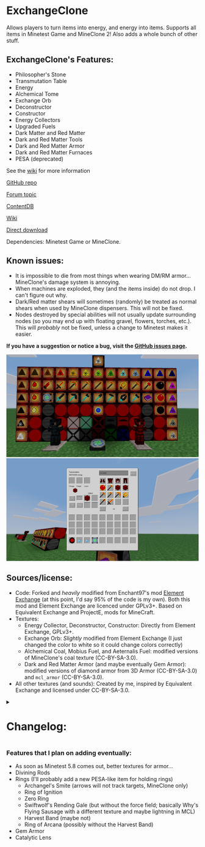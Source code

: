 # ExchangeClone
Allows players to turn items into energy, and energy into items. Supports all items in Minetest Game and MineClone 2! Also adds a whole bunch of other stuff.

## ExchangeClone's Features:
* Philosopher's Stone
* Transmutation Table
* Energy
* Alchemical Tome
* Exchange Orb
* Deconstructor
* Constructor
* Energy Collectors
* Upgraded Fuels
* Dark Matter and Red Matter
* Dark and Red Matter Tools
* Dark and Red Matter Armor
* Dark and Red Matter Furnaces
* PESA (deprecated)

See the [wiki](https://github.com/ThePython10110/ExchangeClone/wiki) for more information

[GitHub repo](https://github.com/thepython10110/exchangeclone)

[Forum topic](https://forum.minetest.net/viewtopic.php?f=9&t=29473)

[ContentDB](https://content.minetest.net/packages/ThePython/exchangeclone)

[Wiki](https://github.com/ThePython10110/ExchangeClone/wiki)

[Direct download](https://github.com/ThePython10110/ExchangeClone/archive/refs/heads/main.zip)

Dependencies: Minetest Game or MineClone.


## Known issues:
* It is impossible to die from most things when wearing DM/RM armor... MineClone's damage system is annoying.
* When machines are exploded, they (and the items inside) do not drop. I can't figure out why.
* Dark/Red matter shears will sometimes (randomly) be treated as normal shears when used by MineClone dispensers. This will not be fixed.
* Nodes destroyed by special abilities will not usually update surrounding nodes (so you may end up with floating gravel, flowers, torches, etc.). This will *probably* not be fixed, unless a change to Minetest makes it easier.

**If you have a suggestion or notice a bug, visit the [GitHub issues page](https://github.com/thepython10110/exchangeclone/issues).**

![Screenshot](screenshot.png)
![Transmutation GUI Screenshot](transmutation_screenshot.png)

## Sources/license:
* Code: Forked and *heavily* modified from Enchant97's mod [Element Exchange](https://github.com/enchant97/minetest_element_exchange) (at this point, I'd say 95% of the code is my own). Both this mod and Element Exchange are licenced under GPLv3+. Based on Equivalent Exchange and ProjectE, mods for MineCraft.
* Textures:
    * Energy Collector, Deconstructor, Constructor: Directly from Element Exchange, GPLv3+.
    * Exchange Orb: *Slightly* modified from Element Exchange (I just changed the color to white so it could change colors correctly)
    * Alchemical Coal, Mobius Fuel, and Aeternalis Fuel: modified versions of MineClone's coal texture (CC-BY-SA-3.0).
    * Dark and Red Matter Armor (and maybe eventually Gem Armor): modified versions of diamond armor from 3D Armor (CC-BY-SA-3.0) and `mcl_armor` (CC-BY-SA-3.0).
* All other textures (and sounds): Created by me, inspired by Equivalent Exchange and licensed under CC-BY-SA-3.0.

<details><summary><h1>Changelog:</h1></summary>

### 6.0
* New Features:
    * Automatically generated energy values! Based on crafting and cooking recipes.
    * Infinite food (costs 64 energy to use, equal to steak)
    * Alchemical Chest
    * Repair Talisman (maybe, would only work in Alchemical Chest)
    * Covalence Dust (Aux1+right-click with Philosopher's Stone to open repairer, does not work with modded (non-Why) tools)
    * Mind, Life, Body, and Soul Stones (although MTG only has the soul stone).
    * Mercurial Eye (maybe)
* Changes:
    * ExchangeClone is now a modpack for [annoying reasons](https://forum.minetest.net/viewtopic.php?f=47&p=429775s). *Every single mod* in the modpack is required, regardless of what it says the dependencies are. Disable and then enable it for everything to work correctly.
    * The default energy value is no longer 1 but none.
    * The 2-billion-ish personal energy limit is has been increased to the actual maximum Lua allows. This may mean some precision is lost when your personal energy reaches a few quadrillion... but that's unlikely to happen, and at that point, it probably doesn't matter, so I'm not testing it.
    * Tools that break multiple nodes at once (hammer, hoe, pickaxe, morningstar, and katar) use a better method that may (?) slightly decrease lag.
    * Ender pearls can now be crafted with 4 iron and the Philosopher's Stone.
    * A couple changes the Philosopher's Stone's transmutation:
        * Ice and obsidian can now be transmuted into water and lava, respectively.
        * It is now impossible to transmute between bedrock and barriers (MCL). I don't know why I did it in the first place :D

### 5.2
* Bugfixes
    * Removed unnecessary logging every time players take damage (I was testing stuff out with the armor)

### 5.1
* New Features:
    * Added new Mineclonia items (pottery, sculk, smithing templates, suspicious sand, etc.)
* Changes:
    * Changed a couple of energy values (enchanted golden apple was way too cheap, clay seemed too expensive)
    * Sword/Katar AOE damage now matches ProjectE (DM sword = 12, RM sword = 16, katar = 1000... kinda OP). All AOE cooldowns (including swinging swords/katar) are now 0.7 seconds.
    * DM/RM pickaxe/hammer/morningstar dig times now are approximately the same as ProjectE (at full charge), meaning they are now probably annoying fast.
    * Red Matter Armor no longer increases player health (the wiki lied to me).
    * A couple of changes to DM/RM armor in MineClone, which may or may not be noticeable. I really don't know.
* Bugfixes:
    * Fixed Mineclonia energy values (I foolishly assumed that all items would have the same itemstrings and groups).

### 5.0 (the most insteresting release so far)
**You MUST break and replace any existing Constructors, Deconstructors, and Energy Collectors when updating from any previous version. Nothing will be lost (hopefully). In Minetest Game, this is a bit of a problem (try blowing it up maybe? I don't know, sorry).**
* New features:
    * Added a [wiki](https://github.com/ThePython10110/ExchangeClone/wiki)! This is where you can find more complete information on pretty much everything.
        * Because the wiki exists, I won't be including anywhere near as many details about how features work in the changelog.
    * Added the Transmutation Table(t): Much better than the constructor/deconstructor.
    * Alchemical Tome: Instantly teaches every item with an energy value to the Transmutation Table(t).
    * Dark/Red Matter Furnaces: Can be powered by Energy Collectors, much faster, and sometimes double ores.
    * Upgraded Energy Collectors: Now MK1-MK5, use personal energy by default.
    * Upgrades (MCL only)
        * Upgrades can give dark/red matter tools fortune, looting, fire aspect, and silk touch (note: abilities ignore enchantments)
        * Upgrades can give dark/red matter armor thorns and frost walker
    * Energy values for [Portability](https://github.com/thepython10110/Portability).
    * Added energy value for Why's Falling Block Tool
    * Mod developers can now set their own energy values by setting `exchangeclone_custom_energy` in the item/node definition.
* Changes
    * The changelog now has the most recent updates first, to make things easier to find.
    * Energy for Dark/Red Matter tool abilities (as well as the Transmutation Table) is no longer stored in an orb, but inside the player (called "personal energy").
        * The amount of energy you currently have stored is visible in the bottom right of the screen.
        * Because of this, the PESA is now useless and deprecated. It will be removed after a few releases (so probably a couple months at least). Remove any Exchange Orbs from your personal storage.
        * Energy Collectors, Deconstructors, and Constructors now use the placer's personal energy when they do not contain an orb.
    * A lot of items (including DM/RM tools and armor) will not burn in lava in MineClone2.
    * Deconstructors and Constructors now work with hoppers and don't have that annoying lag thing when deconstructing
        * The lag (not *technically* lag, but still) was caused by the fact that Enchant97 had them use node timers. Now they don't.
        * (De)constructors also now use the placer's personal energy when they do not contain an orb.
    * Red Matter Armor now sets your maximum health to 200 instead of 2000
    * Exchange Orbs are now 18x better as fuel than they used to be
    * DM/RM Shovels will now only create paths on nodes below air.
* Bugfixes:
    * Fall damage now works normally when not wearing dark/red matter armor... I accidentally made it decrease regardless of whether armor was worn or not.
    * I must have skipped a row while going through MineClone's mod list. Several mods starting with `mcl_b...` or `mcl_c...` have been added to the whitelist.
    * Fixed right-clicking with an orb not showing charge
    * Removed unnecessary chat logging when deconstructing/constructing
    * The names for Dark and Red Matter Armor now are correct in MineClone2
    * Removed unnecessary tool repair recipes from dark/red matter tools/armor
    * Fixed a couple of armor texture issues in Minetest Game (though it still looks like diamond armor; 3D Armor doesn't support texture modifiers)
    * The Red Katar is now actually craftable in Minetest Game (I just forgot that shears were only in MCL2)
    * A couple other minor things that I've forgotten about.

### 4.4
* New Features
    * Mineclonia Support
* The version numbers kind of disagree around here and I'm too lazy to fix it.

### 4.3
* New features:
    * New items from Why (flying sausage, useful green potatoes, etc.)
* Changes:
    * The changelog now lives here!
    * Exchange Orbs now change color based on the amount of energy (black->red->green->blue->magenta).
    * Exchange Orbs now have a maximum energy of 51,200,000 (to match Equivalent Exchange's Klein Star Omegas).
    * Water is now worth 0 instead of 1 (since it's infinite)
* Bugfixes:
    * Exchange Orbs will now correctly display their energy value (I typed `orb` instead of `exchange_orb` in the energy value list)

### 4.2
* Bugfixes:
    * Fixed a dependency error (thanks, @opfromthestart!)

### 4.1
* Bugfixes:
    * Added energy values for new armor/tools
    * Removed unnecessary chestplate image (not only is it unused, but I put it in the wrong folder for some reason)

### 4.0
* New features:
    * The "Features that I plan on adding eventually" list below
    * Cooldowns for tool abilities to limit lag
    * Red Katar (combination of sword, axe, hoe, and shears)
    * Red Morningstar (combination of hammer, pickaxe, and shovel)
    * Dark Matter Armor (full set gives immunity to lava/fire and drowning)
    * Red Matter Armor (full set gives lava/fire/drowning immunity PLUS 2000 health, although you may want HUD Bars to see it)
    * Added energy values for MineClone's new items.
* Changes:
    * Changed the amount of damage done by Dark/Red Matter Sword special abilities (used to be `damage/distance`, now is `damage-distance`)
    * A whole bunch of things that won't be noticible when playing, mostly code reorganization. It's *possible* that tools that mine multiple nodes at a time (hammer, pickaxe, hoe, katar, and morningstar) will be slightly less laggy
    * Texture/sound license changed to CC-BY-SA-3.0 (because GPLv3+ isn't really meant as a media license).
* Bugfixes:
    * Fixed an issue where MineClone dispensers could ONLY be used with Dark/Red Matter Shears (whoops).

### 3.2
* Changes:
    * Set MineClone mod namespace to `exchangeclone`

### 3.1
* Changes:
    * Added new energy values from Why (and Why's new Minetest Game energy values)
* Bugfixes:
    * Fixed crash based on PESA inventory movement
    * Added `mcl_blackstone` to the mod whitelist

### 3.0 (the formerly most interesting release)
* New features:
    * Added Alchemical Coal, Mobius Fuel, Aeternalis Fuel, Dark Matter (blocks and orbs), and Red Matter (blocks and orbs)
    * Added PESA (Personal Energy Storage Accessor)
        * A single inventory slot in which an orb can be placed. Energy from the orb is used for special abilities.
    * Added Dark and Red Matter tools
        * Faster than any other tools (in unmodded MTG/MCL), each has an ability
        * Special abilities that break nodes (as well as shearing) drop items directly on the player.
        * Swords:
            * Can damage all mobs within a radius (Red Matter sword can toggle between hostile/all mobs), costing 384 energy.
        * Pickaxes:
            * Has 3x1 modes (long, tall, and wide, all slightly slower)
            * Can mine a full vein of ores, dropping items and experience on the player and costing 8 energy per node broken
        * Axes:
            * Can break all wood and leaves within a radius, costing 8 energy per node broken.
        * Shovels:
            * Can break all shovely nodes within a radius, costing 8 energy per node broken
            * Can create paths in a radius, costing 4 energy per node
        * Hoes:
            * Breaks dirt incredibly quickly
            * Has a 3x3 mode for digging dirt (slightly slower)
            * Can till all dirt within a radius, costs 4 energy per node
        * Hammers:
            * Breaks pickaxey nodes in a 3x3 area
            * Can break all pickaxey nodes within a radius, costing 8 energy per node broken
        * Shears:
            * More wool/mushrooms dropped when shearing, chance of cloning sheep/mooshrooms
            * Can shear all shearable plants/cobwebs within a radius, costing 8 energy per node broken.
* Changes:
    * Added a mod whitelist in `energy.lua`, any item from a mod NOT in the whitelist (`exchangeclone.whitelisted_mods`) will have an energy value of 0
    * Orbs now show their energy on right click instead of left click
    * Changed Philosopher's Stone controls to make everything more consistant
    * The Energy Collector setting is now energy/second instead of second/energy to fit much higher costs than Element Exchange (default is 5 energy/s).
    * Set gravel value to 1 to match sand/stone/dirt/etc (MineClone).
    * Tuff, blackstone, and basalt are now transmutable (MineClone).
    * A couple of minor transmutation changes (MineClone).
    * Changed emerald value to 4096 (MineClone).
    * Gold cannot be crafted into diamonds using the PS; it can now be crafted into emeralds and emeralds into diamonds (MineClone).
    * The PS's enchanting table now is limited to 8-bookshelf enchantments to make it more balanced (MineClone).
    * Fixed terracotta values (MineClone)
    * Enchanted tools/armor are now worth the same amount as unenchanted tools/armor instead of twice as much (MineClone).
    * Enchanted tools/armor cannot be created by the Constructor (MineClone).
    * It is now impossible to get stacks of invalid sizes with the Constructor (>16 ender pearls or >1 pickaxe, for example)
* Bugfixes:
    * Fixed freezing when attempting to deconstruct 0-energy items
    * The Constructor, Deconstructor, and Energy Collector are now not unbreakable in MineClone (I really should test in survival).
    * Copper blocks are now worth 4 times as much as copper ingots instead of 9 (MineClone).
    * The Energy Collector now drops its contents when broken (MineClone)
    * Fixed Exchange Orb energy value (forgot to change it after changing the recipe)
        * Changed Constructor, Deconstructor, and Collector recipes and energy values to make them cheaper.

### 2.0
* New features:
    * Added a changelog (you're reading it now!)
    * Added all items from Why (a MineClone modpack I made)
    * Added Philosopher's Stone (these controls are now inaccurate as of 3.0)
        * Left click to increase range (minimum = 0, maximum = 4).
        * Shift+left click to decrease range.
        * Aux1+left click to open enchanting table (MineClone only).
        * Right click to transmute nodes in range (mode 1).
        * Shift+right click to transmute nodes in range (mode 2, has some differences).
        * Aux1+right click to open crafting table (MineClone only).
        * Can use to craft coal into iron, mese into diamonds, etc.
* Changes:
    * Changed version numbers from x.x.x to x.x.
    * Changed the recipe for the Exchange Orb
        * New recipe is a Philosopher's Stone in the middle, diamonds in the corners, and iron/steel ingots on the sides.
    * Changed the energy values of tin, copper, and bronze in Minetest Game.
    * Renamed images to reflect mod name change ("exchangeclone" instead of "ee" for Element Exchange)
    * Deleted unnecessary "config.lua"
* Bugfixes:
    * Ghost Blocks (from Why) are now worth 0 instead of 1 (to prevent infinite energy)
    * Fixed stairs and slabs not working in Minetest Game

### 1.0.0
* Initial release
* New features:
    * MineClone support, including (sort of) hoppers
    * Added the ability to add items by group
    * Shift-clicking (listrings)!
* Changes:
    * Completely redone recipes, now includes all items.
    * Tools' energy value now depends on wear.
* Bugfixes:
    * Items can no longer be put in the Constructor's output slot.
    * Honestly, I'm going to count the broken energy values as a bug...

</details>

### Features that I plan on adding eventually:
* As soon as Minetest 5.8 comes out, better textures for armor...
* Divining Rods
* Rings (I'll probably add a new PESA-like item for holding rings)
    * Archangel's Smite (arrows will not track targets, MineClone only)
    * Ring of Ignition
    * Zero Ring
    * Swiftwolf's Rending Gale (but without the force field; basically Why's Flying Sausage with a different texture and maybe lightning in MCL)
    * Harvest Band (maybe not)
    * Ring of Arcana (possibly without the Harvest Band)
* Gem Armor
* Catalytic Lens